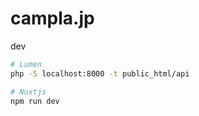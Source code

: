 # campla.jp

dev

```bash
# Lumen
php -S localhost:8000 -t public_html/api

# Nuxtjs
npm run dev
```

